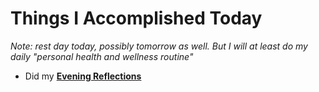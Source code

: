 # Things I Accomplished Today

_Note: rest day today, possibly tomorrow as well. But I will at least do my daily "personal health and wellness routine"_

- Did my **[Evening Reflections](../../../routines/evening-reflections.md)**
